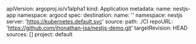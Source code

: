 apiVersion: argoproj.io/v1alpha1
kind: Application
metadata:
  name: nestjs-app
  namespace: argocd
spec:
  destination:
    name: ''
    namespace: nestjs
    server: 'https://kubernetes.default.svc'
  source:
    path: ./CI
    repoURL: 'https://github.com/jhonathan-jsa/nestjs-demo.git'
    targetRevision: HEAD
  sources: []
  project: default